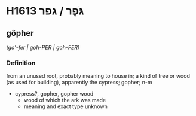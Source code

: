 # H1613 גֹּפֶר / גפר

## gôpher

_(go'-fer | ɡoh-PER | ɡoh-FER)_

### Definition

from an unused root, probably meaning to house in; a kind of tree or wood (as used for building), apparently the cypress; gopher; n-m

- cypress?, gopher, gopher wood
  - wood of which the ark was made
  - meaning and exact type unknown
